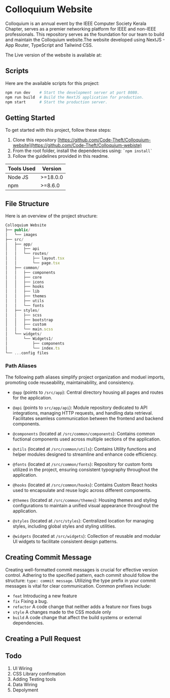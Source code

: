 # Colloquium Website

Colloquium is an annual event by the IEEE Computer Society Kerala Chapter, serves as a premier networking platform for IEEE and non-IEEE professionals. This repository serves as the foundation for our team to build and maintain the Colloquium website.The website developed using NextJS - App Router, TypeScript and Tailwind CSS.

The Live version of the website is available at:

## Scripts

Here are the available scripts for this project:

```bash
npm run dev    # Start the development server at port 8080.
npm run build  # Build the NextJS application for production.
npm start      # Start the production server.
```

## Getting Started

To get started with this project, follow these steps:

1. Clone this repository [https://github.com/Code-Theft/Colloquium-website](https://github.com/Code-Theft/Colloquium-webiste)
2. From the root folder, install the dependencies using: `` `npm install` ``
3. Follow the guidelines provided in this readme.

| **Tools Used** | **Version** |
| -------------- | ----------- |
| Node JS        | >=18.0.0    |
| npm            | >=8.6.0     |

## File Structure

Here is an overview of the project structure:

```js
Colloquium Website
├── public/
│   └── images
├── src/
│   ├── app/
│   │   ├── api
│   │   └── routes/
│   │       ├── layout.tsx
│   │       └── page.tsx
│   ├── common/
│   │   ├── components
│   │   ├── core
│   │   ├── icons
│   │   ├── hooks
│   │   ├── lib
│   │   ├── themes
│   │   ├── utils
│   │   └── fonts
│   ├── styles/
│   │   ├── scss
│   │   ├── bootstrap
│   │   ├── custom
│   │   └── main.scss
│   └── widgets/
│       └── Widgets1/
│           ├── components
│           └── index.ts
└── ...config files
```

### Path Aliases

The following path aliases simplify project organization and moduel imports, promoting code reuseability, maintainability, and consistency.

- `@app` (points to `/src/app`): Central directory housing all pages and routes for the application.

- `@api` (points to `src/app/api`): Module repository dedicated to API integrations, managing HTTP requests, and handling data retrieval. Facilitates seamless communication between the frontend and backend components.
- `@components` (located at `/src/common/components`): Contains common fuctional components used across multiple sections of the application.

- `@utils` (located at `/src/common/utils`): Contains Utility functions and helper modules designed to streamline and enhance code efficiency.

- `@fonts` (located at `/src/common/fonts`): Repository for custom fonts utilized in the project, ensuring consistent typography throughout the application.

- `@hooks` (located at `/src/common/hooks`): Contains Custom React hooks used to encapsulate and reuse logic across different components.

- `@themes` (located at `/src/common/themes`): Housing themes and styling configurations to maintain a unified visual appearance throughout the application.

- `@styles` (located at `/src/styles`): Centralized location for managing styles, including global styles and styling utilities.

- `@widgets` (located at `/src/widgets`): Collection of reusable and modular UI widgets to facilitate consistent design patterns.

## Creating Commit Message

Creating well-formatted commit messages is crucial for effective version control. Adhering to the specified pattern, each commit should follow the structure: `type: commit message`.
Utilizing the type prefix in your commit messages is vital for clear communication. Common prefixes include:

- `feat` Introducing a new feature
- `fix` Fixing a bug.
- `refactor` A code change that neither adds a feature nor fixes bugs
- `style` A changes made to the CSS module only
- `build` A code change that affect the build systems or external dependencies.

## Creating a Pull Request


## Todo

1. UI Wiring
2. CSS Library confirmation
3. Adding Testing tools
4. Data Wiring
5. Depolyment
